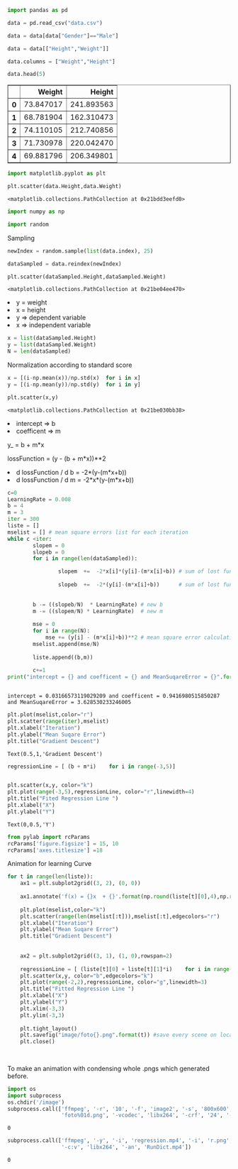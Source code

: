 

```python
import pandas as pd
```


```python
data = pd.read_csv("data.csv")
```


```python
data = data[data["Gender"]=="Male"]
```


```python
data = data[["Height","Weight"]]
```


```python
data.columns = ["Weight","Height"]
```


```python
data.head(5)
```




<div>


    
</style>
<table border="1" class="dataframe">
  <thead>
    <tr style="text-align: right;">
      <th></th>
      <th>Weight</th>
      <th>Height</th>
    </tr>
  </thead>
  <tbody>
    <tr>
      <th>0</th>
      <td>73.847017</td>
      <td>241.893563</td>
    </tr>
    <tr>
      <th>1</th>
      <td>68.781904</td>
      <td>162.310473</td>
    </tr>
    <tr>
      <th>2</th>
      <td>74.110105</td>
      <td>212.740856</td>
    </tr>
    <tr>
      <th>3</th>
      <td>71.730978</td>
      <td>220.042470</td>
    </tr>
    <tr>
      <th>4</th>
      <td>69.881796</td>
      <td>206.349801</td>
    </tr>
  </tbody>
</table>
</div>




```python
import matplotlib.pyplot as plt
```


```python
plt.scatter(data.Height,data.Weight)
```




    <matplotlib.collections.PathCollection at 0x21bdd3eefd0>








```python
import numpy as np
```


```python
import random
```

Sampling 


```python
newIndex = random.sample(list(data.index), 25)
```


```python
dataSampled = data.reindex(newIndex)
```


```python
plt.scatter(dataSampled.Height,dataSampled.Weight)
```




    <matplotlib.collections.PathCollection at 0x21be04ee470>







<li>y = weight 
<li>x = height 



<li>y => dependent variable 
<li>x => independent variable 


```python
x = list(dataSampled.Height)
y = list(dataSampled.Weight)
N = len(dataSampled)
```

Normalization according to standard score


```python
x = [(i-np.mean(x))/np.std(x)  for i in x]
y = [(i-np.mean(y))/np.std(y)  for i in y]
```


```python
plt.scatter(x,y)
```




    <matplotlib.collections.PathCollection at 0x21be030bb38>







<li>intercept            => b 
<li>coefficent                => m


y_ = b + m*x

lossFunction = (y - (b + m*x))**2

<li>d lossFunction / d b = -2*(y-(m*x+b))
<li>d lossFunction / d m = -2*x*(y-(m*x+b))


```python
c=0
LearningRate = 0.008
b = 4
m = 3
iter = 300
liste = []
mselist = [] # mean square errors list for each iteration 
while c <iter:
        slopem = 0
        slopeb = 0
        for i in range(len(dataSampled)):

                slopem  +=  -2*x[i]*(y[i]-(m*x[i]+b)) # sum of lost function derivatives with respect to m
                
                slopeb  +=  -2*(y[i]-(m*x[i]+b))      # sum of lost function derivatives with respect to b
                
    
        b -= ((slopeb/N)  * LearningRate) # new b
        m -= ((slopem/N) * LearningRate)  # new m
        
        mse = 0
        for i in range(N):
            mse += (y[i] - (m*x[i]+b))**2 # mean square error calculation
        mselist.append(mse/N)  
        
        liste.append((b,m))
        
        c+=1
print("intercept = {} and coefficent = {} and MeanSuqareError = {}".format(b,m,mse))



```

    intercept = 0.03166573119029209 and coefficent = 0.9416980515850287 and MeanSuqareError = 3.628530233246005
    


```python
plt.plot(mselist,color="r")
plt.scatter(range(iter),mselist)
plt.xlabel("Iteration")
plt.ylabel("Mean Suqare Error")
plt.title("Gradient Descent")

```




    Text(0.5,1,'Gradient Descent')








```python
regressionLine = [ (b + m*i)    for i in range(-3,5)]


plt.scatter(x,y, color="k")
plt.plot(range(-3,5),regressionLine, color="r",linewidth=4)
plt.title("Fited Regression Line ")
plt.xlabel("X")
plt.ylabel("Y")
```




    Text(0,0.5,'Y')








```python
from pylab import rcParams
rcParams['figure.figsize'] = 15, 10 
rcParams['axes.titlesize'] =18
```

Animation for learning Curve


```python
for t in range(len(liste)):
    ax1 = plt.subplot2grid((3, 2), (0, 0))
    
    ax1.annotate('f(x) = {}x  + {}'.format(np.round(liste[t][0],4),np.round(liste[t][1],4)), xy=(100, 15),size=15)
    
    plt.plot(mselist,color="k")
    plt.scatter(range(len(mselist[:t])),mselist[:t],edgecolors="r")
    plt.xlabel("Iteration")
    plt.ylabel("Mean Suqare Error")
    plt.title("Gradient Descent")
    
    
    ax2 = plt.subplot2grid((3, 1), (1, 0),rowspan=2)
    
    regressionLine = [ (liste[t][0] + liste[t][1]*i)    for i in range(-2,2)]
    plt.scatter(x,y, color="b",edgecolors="k")
    plt.plot(range(-2,2),regressionLine, color="g",linewidth=3)
    plt.title("Fitted Regression Line ")
    plt.xlabel("X")
    plt.ylabel("Y")
    plt.xlim(-3,3)
    plt.ylim(-3,3)
    
    plt.tight_layout()
    plt.savefig("image/foto{}.png".format(t)) #save every scene on local directory as .png
    plt.close()
    
    
```

To make an animation with condensing whole .pngs which generated before.


```python
import os
import subprocess
os.chdir('/image')
subprocess.call(['ffmpeg', '-r', '10', '-f', 'image2', '-s', '800x600', '-i', 
                 'foto%01d.png', '-vcodec', 'libx264', '-crf', '24', '-pix_fmt', 'yuv420p', 'regression.mp4'])
```




    0




```python
subprocess.call(['ffmpeg', '-y', '-i', 'regression.mp4', '-i', 'r.png', '-filter_complex', '[1]lut=a=val*0.3[a];[0][a]overlay=W-w-10:5', 
                 '-c:v', 'libx264', '-an', 'RunDict.mp4'])
```




    0


